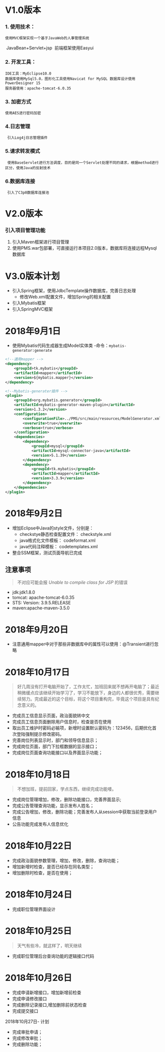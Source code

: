 # V1.0版本
### 1. 使用技术：
  	使用MVC框架实现一个基于JavaWeb的人事管理系统
​	JavaBean+Servlet+jsp
​	前端框架使用Easyui
### 2. 开发工具：
	IDE工具：MyEclipse10.0
	数据库使用MySql5.0，图形化工具使用Navicat for MySQL 数据库设计使用PowerDesigner 15
	服务器使用：apache-tomcat-6.0.35 	
### 3. 加密方式
	使用AES进行密码加密
### 4.日志管理
	 引入Log4j日志管理插件	
### 5.请求转发模式
	 使用BaseServlet进行方法调度，目的是同一个Servlet处理不同的请求，根据method进行区分，使用Java的反射技术
### 6.数据库连接
	 引入了C3p0数据库连接池

# V2.0版本
### 引入项目管理功能
 1. 引入Maven框架进行项目管理
 2. 使用PMS.war包部署，可直接运行本项目2.0版本，数据库将连接远程Mysql数据库



# V3.0版本计划

 - 引入Spring框架，使用JdbcTemplate操作数据库，完善日志处理
   - 修改Web.xml配置文件，增加Spring的相关配置
 - 引入Mybatis框架
 - 引入SpringMVC框架

# 2018年9月1日
- 使用Mybatis代码生成器生成Model实体类
-命令：`mybatis-generator:generate`

```xml
<!--通用mapper -->
<dependency>
	<groupId>tk.mybatis</groupId>
	<artifactId>mapper</artifactId>
	<version>${mybatis.mapper}</version>
</dependency>

<!--Mybatis-generater插件 -->
<plugin>
	<groupId>org.mybatis.generator</groupId>
	<artifactId>mybatis-generator-maven-plugin</artifactId>
	<version>1.3.2</version>
	<configuration>
		<configurationFile>../PMS/src/main/resources/ModelGenerator.xml</configurationFile>
		<overwrite>true</overwrite>
		<verbose>true</verbose>
	</configuration>
	<dependencies>
		<dependency>
			<groupId>mysql</groupId>
			<artifactId>mysql-connector-java</artifactId>
			<version>5.1.39</version>
		</dependency>
		<dependency>
			<groupId>tk.mybatis</groupId>
			<artifactId>mapper</artifactId>
			<version>3.3.9</version>
		</dependency>
	</dependencies>
</plugin>

```



# 2018年9月2日

- 增加Eclipse中Java的style文件，分别是：
  - checkstye静态检查配置文件： checkstyle.xml
  - java格式化文件模板： codeformat.xml
  - java代码注释模板： codetemplates.xml
- 整合SSM框架，测试页面导航已完成





## 注意事项
> 不对应可能会报 *Unable to compile class for JSP* 的错误

- jdk:jdk1.8.0
- tomcat: apache-tomcat-6.0.35
- STS: Version: 3.9.5.RELEASE
- maven:apache-maven-3.5.0

# 2018年9月20日
- 注意通用mapper中对于那些非数据库中的属性可以使用：@Transient进行忽略



# 2018年10月17日

> 好几周没有打开电脑开始了，工作太忙，加班回来就不想再开电脑了；最近稍微缓点应该继续开始学习了，学习不能放下，身边的人都很优秀，需要继续努力。完成最近的这个目标，将这个项目重构完，毕竟这个项目是具有纪念意义的。

- 完成员工信息显示页面，政治面貌转中文
- 完成员工信息页面删除用户信息时，检查是否在使用
- 取出员工维护时密码必输项，新增时设置默认密码为：123456，后期优化首次登陆强制提示修改密码。
- 完善岗位列表显示时，部门和领导信息显示；
- 完成岗位页面，部门下拉框数据的显示接口；
- 完成岗位页面查询功能接口以及界面显示功能；



# 2018年10月18日

> 不想加班，提前回家，学点东西，继续完成功能喽。

- 完成岗位管理增加，修改，删除功能接口，完善界面显示;
- 完成公告管理查询功能，显示发布人姓名；
- 完成公告增加，修改，删除功能；完善发布人从session中获取当前登录用户信息
- 公告功能完成发布人信息优化



# 2018年10月22日

- 完成政治面貌参数管理，增加，修改，删除，查询功能；
- 增加新增时检查，是否已经存在同名类型；
- 增加删除时检查，是否在使用；

# 2018年10月24日
- 完成职位管理界面设计

# 2018年10月25日
> 天气有些冷，就这样了，明天继续
- 完成职位管理后台查询功能的逻辑接口代码

# 2018年10月26日
- 完成申请新增接口，增加新增前检查
- 完成申请修改接口
- 完成删除记录接口,增加删除前状态检查
- 完成提交接口

2018年10月27日- 计划
- 完成审批申请；
- 完成修改审批；
- 完成删除功能；
